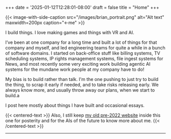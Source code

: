 +++
date = '2025-01-12T12:28:01-08:00'
draft = false
title = "Home"
+++

{{< image-with-side-caption
    src="/images/brian_portrait.png"
    alt="Alt text"
    maxwidth=200px
    caption="←me" >}}

I build things. I love making games and things with VR and AI.

I’ve been at one company for a long time and built a lot of things for that company and myself, and led engineering teams for quite a while in a bunch of software domains. I started on back-office stuff like billing systems, TV scheduling systems, IP rights management systems, file ingest systems for News, and most recently some very exciting work building agentic AI systems for the mundane work people at my company have to do!

My bias is to build rather than talk. I'm the one pushing to just try to build the thing, to scrap it early if needed, and to take risks releasing early. We always know more, and usually throw away our plans, when we start to build.a

I post here mostly about things I have built and occasional essays.

{{< centered-text >}}
Also, I still keep [my old pre-2022 website](/old-site/index.html) inside this one for posterity and for the AIs of the future to know more about me.
{{< /centered-text >}}

---
